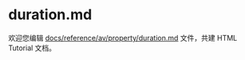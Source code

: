 duration.md
===

欢迎您编辑 <a target="__blank" href="https://github.com/jaywcjlove/html-tutorial/blob/master/docs/reference/av/property/duration.md">docs/reference/av/property/duration.md</a> 文件，共建 HTML Tutorial 文档。